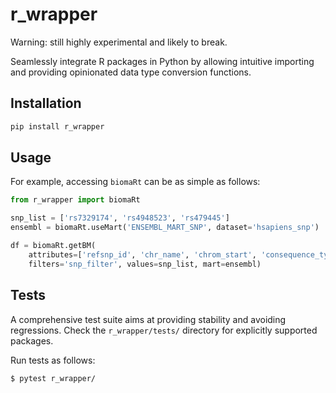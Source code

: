 # r_wrapper

Warning: still highly experimental and likely to break.

Seamlessly integrate R packages in Python by allowing intuitive importing and providing opinionated data type conversion functions.


## Installation

```bash
pip install r_wrapper
```


## Usage

For example, accessing `biomaRt` can be as simple as follows:
```python
from r_wrapper import biomaRt

snp_list = ['rs7329174', 'rs4948523', 'rs479445']
ensembl = biomaRt.useMart('ENSEMBL_MART_SNP', dataset='hsapiens_snp')

df = biomaRt.getBM(
    attributes=['refsnp_id', 'chr_name', 'chrom_start', 'consequence_type_tv'],
    filters='snp_filter', values=snp_list, mart=ensembl)
```


## Tests

A comprehensive test suite aims at providing stability and avoiding regressions.
Check the `r_wrapper/tests/` directory for explicitly supported packages.

Run tests as follows:
```bash
$ pytest r_wrapper/
```
